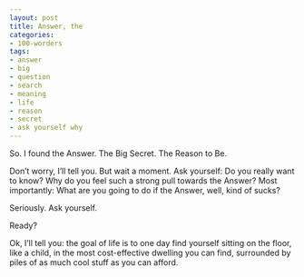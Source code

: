 ```yaml
---
layout: post
title: Answer, the
categories:
- 100-worders
tags:
- answer
- big
- question
- search
- meaning
- life
- reason
- secret
- ask yourself why
---
```

So. I found the Answer. The Big Secret. The Reason to Be.

Don’t worry, I’ll tell you. But wait a moment. Ask yourself: Do you really want to know? Why do you feel such a strong pull towards the Answer? Most importantly: What are you going to do if the Answer, well, kind of sucks?

Seriously. Ask yourself.

Ready?

Ok, I’ll tell you: the goal of life is to one day find yourself sitting on the floor, like a child, in the most cost-effective dwelling you can find, surrounded by piles of as much cool stuff as you can afford.
